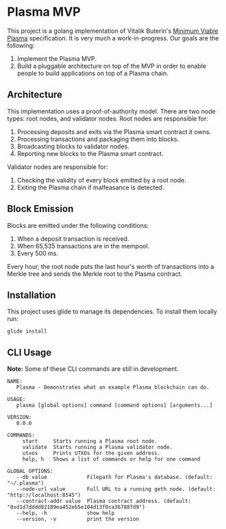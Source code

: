 # Plasma MVP

This project is a golang implementation of Vitalik Buterin's [Minimum Viable Plasma](https://ethresear.ch/t/minimal-viable-plasma/426) specification. It is very much a work-in-progress. Our goals are the following:

1. Implement the Plasma MVP.
2. Build a pluggable architecture on top of the MVP in order to enable people to build applications on top of a Plasma chain.

## Architecture

This implementation uses a proof-of-authority model. There are two node types: root nodes, and validator nodes. Root nodes are responsible for:

1. Processing deposits and exits via the Plasma smart contract it owns.
2. Processing transactions and packaging them into blocks.
3. Broadcasting blocks to validator nodes.
4. Reporting new blocks to the Plasma smart contract.

Validator nodes are responsible for:

1. Checking the validity of every block emitted by a root node.
2. Exiting the Plasma chain if malfeasance is detected.

## Block Emission

Blocks are emitted under the following conditions:

1. When a deposit transaction is received.
2. When 65,535 transactions are in the mempool.
3. Every 500 ms.

Every hour, the root node puts the last hour's worth of transactions into a Merkle tree and sends the Merkle root to the Plasma contract.

## Installation

This project uses glide to manage its dependencies.  To install them locally run:

```
glide install
```

## CLI Usage

**Note:** Some of these CLI commands are still in development.

```
NAME:
   Plasma - Demonstrates what an example Plasma blockchain can do.

USAGE:
   plasma [global options] command [command options] [arguments...]

VERSION:
   0.0.0

COMMANDS:
     start     Starts running a Plasma root node.
     validate  Starts running a Plasma validator node.
     utxos     Prints UTXOs for the given address.
     help, h   Shows a list of commands or help for one command

GLOBAL OPTIONS:
   --db value             Filepath for Plasma's database. (default: "~/.plasma")
   --node-url value       Full URL to a running geth node. (default: "http://localhost:8545")
   --contract-addr value  Plasma contract address. (default: "0xd1d7dddd82189ea452eb5e104d13f0ca367887d9")
   --help, -h             show help
   --version, -v          print the version
```
